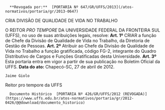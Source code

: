       **Revogada por:**  [PORTARIA Nº 647/GR/UFFS/2013](/atos-normativos/portaria/gr/2013-0647) 

   CRIA DIVISÃO DE QUALIDADE DE VIDA NO TRABALHO  

 O REITOR *PRO TEMPORE*  DA UNIVERSIDADE FEDERAL DA FRONTEIRA SUL (UFFS), no uso de suas atribuições legais, resolve:   **Art. 1º**  CRIAR a função de Chefe da Divisão de Qualidade de Vida no Trabalho, da Diretoria de Gestão de Pessoas.   **Art. 2º**  Atribuir ao Chefe da Divisão de Qualidade de Vida no Trabalho a função gratificada, código FG-2, integrante do Quadro Distributivo de Cargos e Funções Gratificadas desta Universidade.   **Art. 3º**  Esta portaria entra em vigor a partir de sua publicação no Boletim Oficial da UFFS.        **Data do ato:** Chapecó-SC, 27 de abril de 2012.   
 

    Jaime Giolo   
 Reitor pro tempore da UFFS 

      Documento Histórico  [PORTARIA Nº 426/GR/UFFS/2012 (REVOGADA)](https://www.uffs.edu.br/atos-normativos/portaria/gr/2012-0426/@@download/documento_historico)     
      
